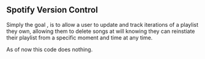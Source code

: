 ## Spotify Version Control
Simply the goal , is to allow a user to update and track iterations of a playlist they own, allowing them to delete songs at will knowing
they can reinstiate their playlist from a specific moment and time at any time.


As of now this code does nothing. 